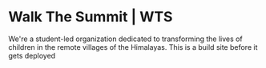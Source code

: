 # Walk The Summit | WTS
We're a student-led organization dedicated to transforming the lives of children in the remote villages of the Himalayas. This is a build site before it gets deployed
